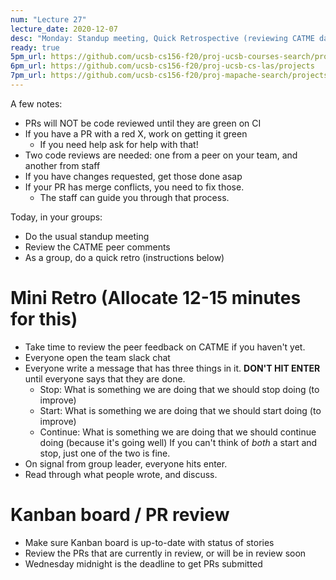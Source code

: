 ```yaml
---
num: "Lecture 27"
lecture_date: 2020-12-07
desc: "Monday: Standup meeting, Quick Retrospective (reviewing CATME data) PR Review / planning"
ready: true
5pm_url: https://github.com/ucsb-cs156-f20/proj-ucsb-courses-search/projects
6pm_url: https://github.com/ucsb-cs156-f20/proj-ucsb-cs-las/projects
7pm_url: https://github.com/ucsb-cs156-f20/proj-mapache-search/projects
---
```


A few notes:
- PRs will NOT be code reviewed until they are green on CI
- If you have a PR with a red X, work on getting it green
  - If you need help ask for help with that!
- Two code reviews are needed: one from a peer on your team, and another from staff
- If you have changes requested, get those done asap
- If your PR has merge conflicts, you need to fix those.
  - The staff can guide you through that process.

Today, in your groups:

* Do the usual standup meeting
* Review the CATME peer comments
* As a group, do a quick retro (instructions below)


# Mini Retro (Allocate 12-15 minutes for this)
- Take time to review the peer feedback on CATME if you haven't yet.
- Everyone open the team slack chat
- Everyone write a message that has three things in it.  **DON'T HIT ENTER** until everyone says that they are done.
  * Stop: What is something we are doing that we should stop doing (to improve)
  * Start: What is something we are doing that we should start doing (to improve)
  * Continue: What is something we are doing that we should continue doing (because it's going well)
  If you can't think of *both* a start and stop, just one of the two is fine.
- On signal from group leader, everyone hits enter.
- Read through what people wrote, and discuss.

# Kanban board / PR review

- Make sure Kanban board is up-to-date with status of stories
- Review the PRs that are currently in review, or will be in review soon
- Wednesday midnight is the deadline to get PRs submitted

